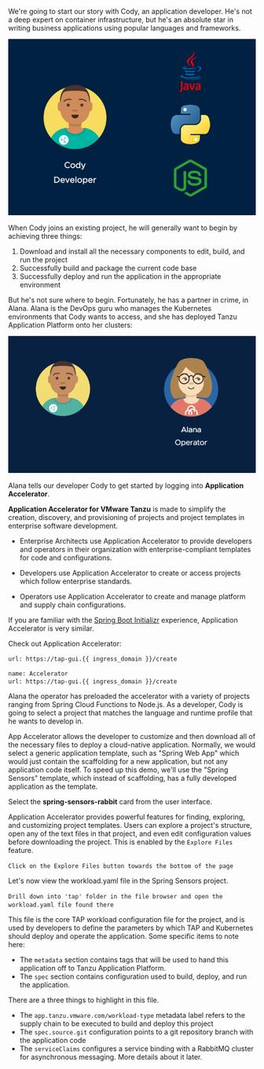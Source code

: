 We're going to start our story with Cody, an application developer. He's not a deep expert on container infrastructure, but he's an absolute star in writing business applications using popular languages and frameworks.

![Cody Languages](images/cody-languages.png)

When Cody joins an existing project, he will generally want to begin by achieving three things:

1. Download and install all the necessary components to edit, build, and run the project
1. Successfully build and package the current code base
1. Successfully deploy and run the application in the appropriate environment

But he's not sure where to begin. Fortunately, he has a partner in crime, in Alana. Alana is the DevOps guru who manages the Kubernetes environments that Cody wants to access, and she has deployed Tanzu Application Platform onto her clusters:

![Alana](images/meet-alana.png)

Alana tells our developer Cody to get started by logging into **Application Accelerator**.

**Application Accelerator for VMware Tanzu** is made to simplify the creation, discovery, and provisioning of projects and project templates in enterprise software development.

* Enterprise Architects use Application Accelerator to provide developers and operators in their organization with enterprise-compliant templates for code and configurations.

* Developers use Application Accelerator to create or access projects which follow enterprise standards.

* Operators use Application Accelerator to create and manage platform and supply chain configurations.

If you are familiar with the [Spring Boot Initializr](https://start.spring.io/) experience, Application Accelerator is very similar.

Check out Application Accelerator:

```dashboard:open-url
url: https://tap-gui.{{ ingress_domain }}/create
```

```dashboard:create-dashboard
name: Accelerator
url: https://tap-gui.{{ ingress_domain }}/create
```

Alana the operator has preloaded the accelerator with a variety of projects ranging from Spring Cloud Functions to Node.js. As a developer, Cody is going to select a project that matches the language and runtime profile that he wants to develop in.

App Accelerator allows the developer to customize and then download all of the necessary files to deploy a cloud-native application. Normally, we would select a generic application template, such as "Spring Web App" which would just contain the scaffolding for a new application, but not any application code itself.  To speed up this demo, we'll use the "Spring Sensors" template, which instead of scaffolding, has a fully developed application as the template.

Select the **spring-sensors-rabbit** card from the user interface. 

Application Accelerator provides powerful features for finding, exploring, and customizing project templates. Users can explore a project's structure, open any of the text files in that project, and even edit configuration values before downloading the project. This is enabled by the ```Explore Files``` feature.

```Click on the Explore Files button towards the bottom of the page```

Let's now view the workload.yaml file in the Spring Sensors project.

```Drill down into 'tap' folder in the file browser and open the workload.yaml file found there```

This file is the core TAP workload configuration file for the project, and is used by developers to define the parameters by which TAP and Kubernetes should deploy and operate the application. Some specific items to note here:

* The ```metadata``` section contains tags that will be used to hand this application off to Tanzu Application Platform.
* The ```spec``` section contains configuration used to build, deploy, and run the application.


There are a three things to highlight in this file.

* The ```app.tanzu.vmware.com/workload-type``` metadata label refers to the supply chain to be executed to build and deploy this project
* The ```spec.source.git``` configuration points to a git repository branch with the application code
* The ```serviceClaims``` configures a service binding with a RabbitMQ cluster for asynchronous messaging. More details about it later.

